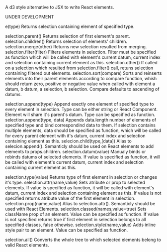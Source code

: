 A d3 style alternative to JSX to write React elements.

UNDER DEVELOPMENT

e(type)
  Returns selection containing element of specified type.

selection.parent()
  Returns selection of first element's parent.
selection.children()
  Returns selection of elements' children.
selection.merge(other)
  Returns new selection resulted from merging.
selection.filter(filter)
  Filters elements in selection. Filter must be specified as function which will be called with element's current datum, current index and selection containing current element as this.
selection.other()
  If called on a selection which resulted from selection.filter() call, retuns selection containing filtered out elements.
selection.sort(compare)
  Sorts and reinserts elements into their parent elements according to compare function, whish should return zero, positive or negative value when called with element a datum, b datum, a selection, b selection. Compare defaults to ascending of datums. 

selection.append(type)
  Append exectly one element of specified type to every element in selection. Type can be either string or React Component. Element will share it's parent's datum. Type can be specified as function.
selection.append(type, data)
  Appends data.length number of elements of specified type and bind correspondind data to them. If selection contains multiple elements, data should be specified as function, which will be called for every parent element with it's datum, current index and selection containing element as this.
selecion.child(type,[data])
  Alias to selecion.append(). Semanticly should be used on React elements to add elements to props.children.
selection.datum(value)
  Manualy binds or rebinds datums of selected elements. If value is specified as function, it will be called with element's current datum, current index and selection containing current element as this.


selection.type(value)
  Returns type of first element in selection or changes it's type.
selection.attr(name,value)
  Sets atribute or prop to selected elements. If value is specified as function, it will be called with element's datum, current index and selection containing element as this. If value is not specified returns atribute value of the first element in selection.
selection.prop(name,value)
  Alias to selection.attr(). Semanticly should be used with React Elements.
selection.classed(names,value=true)
  Sets className prop of an element. Value can be specified as function. If value is not specified returns true if first element in selection belongs to all specified classes, false othewise.
selection.style(name,value)
  Adds inline style pair to an element. Value can be specified as function.

selection.all()
  Converts the whole tree to which selected elements belong to valid React elements.